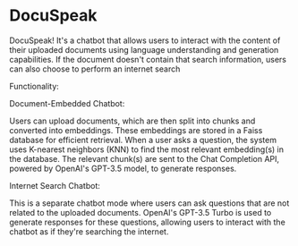 # DocuSpeak
DocuSpeak! It's a chatbot that allows users to interact with the content of their uploaded documents using language understanding and generation capabilities. If the document doesn't contain that search information, users can also choose to perform an internet search

Functionality:

Document-Embedded Chatbot:

Users can upload documents, which are then split into chunks and converted into embeddings.
These embeddings are stored in a Faiss database for efficient retrieval.
When a user asks a question, the system uses K-nearest neighbors (KNN) to find the most relevant embedding(s) in the database.
The relevant chunk(s) are sent to the Chat Completion API, powered by OpenAI's GPT-3.5 model, to generate responses.


Internet Search Chatbot:

This is a separate chatbot mode where users can ask questions that are not related to the uploaded documents.
OpenAI's GPT-3.5 Turbo is used to generate responses for these questions, allowing users to interact with the chatbot as if they're searching the internet.
